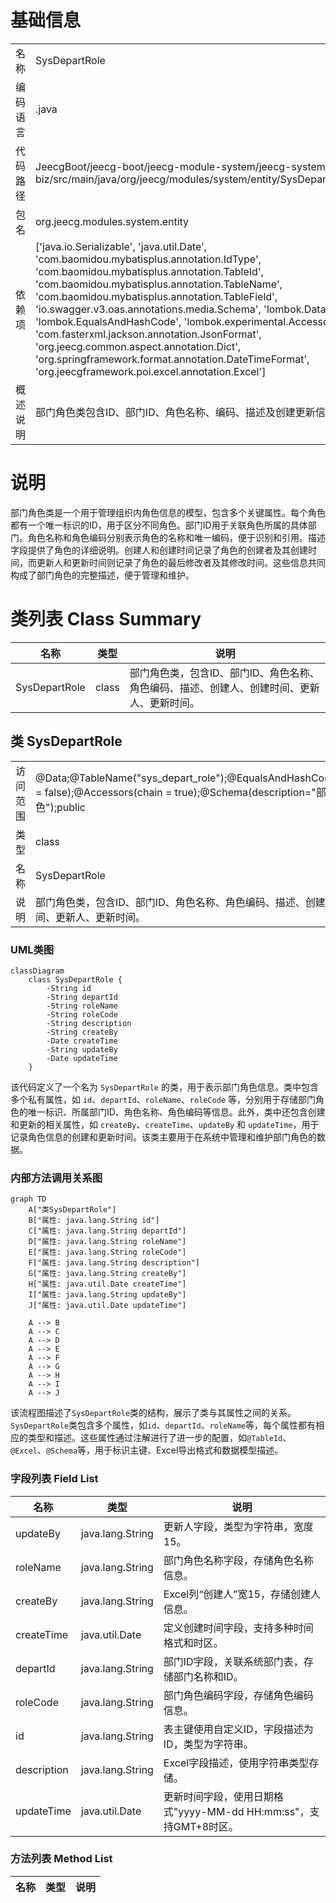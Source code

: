 # 基础信息

|      |      |
|------|------|
| 名称 | SysDepartRole |
| 编码语言 | .java |
| 代码路径 | JeecgBoot/jeecg-boot/jeecg-module-system/jeecg-system-biz/src/main/java/org/jeecg/modules/system/entity/SysDepartRole.java |
| 包名 | org.jeecg.modules.system.entity |
| 依赖项 | ['java.io.Serializable', 'java.util.Date', 'com.baomidou.mybatisplus.annotation.IdType', 'com.baomidou.mybatisplus.annotation.TableId', 'com.baomidou.mybatisplus.annotation.TableName', 'com.baomidou.mybatisplus.annotation.TableField', 'io.swagger.v3.oas.annotations.media.Schema', 'lombok.Data', 'lombok.EqualsAndHashCode', 'lombok.experimental.Accessors', 'com.fasterxml.jackson.annotation.JsonFormat', 'org.jeecg.common.aspect.annotation.Dict', 'org.springframework.format.annotation.DateTimeFormat', 'org.jeecgframework.poi.excel.annotation.Excel'] |
| 概述说明 | 部门角色类包含ID、部门ID、角色名称、编码、描述及创建更新信息。 |

# 说明

部门角色类是一个用于管理组织内角色信息的模型，包含多个关键属性。每个角色都有一个唯一标识的ID，用于区分不同角色。部门ID用于关联角色所属的具体部门。角色名称和角色编码分别表示角色的名称和唯一编码，便于识别和引用。描述字段提供了角色的详细说明。创建人和创建时间记录了角色的创建者及其创建时间，而更新人和更新时间则记录了角色的最后修改者及其修改时间。这些信息共同构成了部门角色的完整描述，便于管理和维护。

# 类列表 Class Summary

| 名称   | 类型  | 说明 |
|-------|------|-------------|
| SysDepartRole | class | 部门角色类，包含ID、部门ID、角色名称、角色编码、描述、创建人、创建时间、更新人、更新时间。 |



## 类 SysDepartRole

|      |      |
|------|------|
| 访问范围 | @Data;@TableName("sys_depart_role");@EqualsAndHashCode(callSuper = false);@Accessors(chain = true);@Schema(description="部门角色");public |
| 类型 | class |
| 名称 | SysDepartRole |
| 说明 | 部门角色类，包含ID、部门ID、角色名称、角色编码、描述、创建人、创建时间、更新人、更新时间。 |


### UML类图

```mermaid
classDiagram
    class SysDepartRole {
        -String id
        -String departId
        -String roleName
        -String roleCode
        -String description
        -String createBy
        -Date createTime
        -String updateBy
        -Date updateTime
    }
```

该代码定义了一个名为 `SysDepartRole` 的类，用于表示部门角色信息。类中包含多个私有属性，如 `id`、`departId`、`roleName`、`roleCode` 等，分别用于存储部门角色的唯一标识、所属部门ID、角色名称、角色编码等信息。此外，类中还包含创建和更新的相关属性，如 `createBy`、`createTime`、`updateBy` 和 `updateTime`，用于记录角色信息的创建和更新时间。该类主要用于在系统中管理和维护部门角色的数据。


### 内部方法调用关系图

```mermaid
graph TD
    A["类SysDepartRole"]
    B["属性: java.lang.String id"]
    C["属性: java.lang.String departId"]
    D["属性: java.lang.String roleName"]
    E["属性: java.lang.String roleCode"]
    F["属性: java.lang.String description"]
    G["属性: java.lang.String createBy"]
    H["属性: java.util.Date createTime"]
    I["属性: java.lang.String updateBy"]
    J["属性: java.util.Date updateTime"]

    A --> B
    A --> C
    A --> D
    A --> E
    A --> F
    A --> G
    A --> H
    A --> I
    A --> J
```

该流程图描述了`SysDepartRole`类的结构，展示了类与其属性之间的关系。`SysDepartRole`类包含多个属性，如`id`、`departId`、`roleName`等，每个属性都有相应的类型和描述。这些属性通过注解进行了进一步的配置，如`@TableId`、`@Excel`、`@Schema`等，用于标识主键、Excel导出格式和数据模型描述。

### 字段列表 Field List

| 名称  | 类型  | 说明 |
|-------|-------|------|
| updateBy | java.lang.String | 更新人字段，类型为字符串，宽度15。 |
| roleName | java.lang.String | 部门角色名称字段，存储角色名称信息。 |
| createBy | java.lang.String | Excel列“创建人”宽15，存储创建人信息。 |
| createTime | java.util.Date | 定义创建时间字段，支持多种时间格式和时区。 |
| departId | java.lang.String | 部门ID字段，关联系统部门表，存储部门名称和ID。 |
| roleCode | java.lang.String | 部门角色编码字段，存储角色编码信息。 |
| id | java.lang.String | 表主键使用自定义ID，字段描述为ID，类型为字符串。 |
| description | java.lang.String | Excel字段描述，使用字符串类型存储。 |
| updateTime | java.util.Date | 更新时间字段，使用日期格式"yyyy-MM-dd HH:mm:ss"，支持GMT+8时区。 |

### 方法列表 Method List

| 名称  | 类型  | 说明 |
|-------|-------|------|




